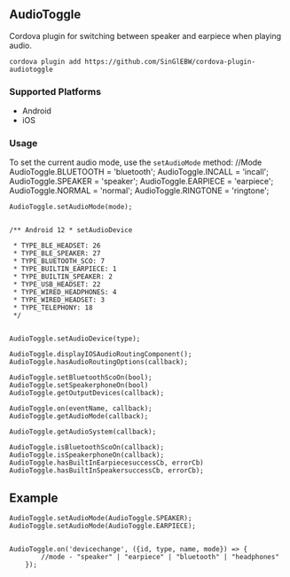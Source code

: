 ## AudioToggle

Cordova plugin for switching between speaker and earpiece when playing audio.

    cordova plugin add https://github.com/SinGlEBW/cordova-plugin-audiotoggle
    
### Supported Platforms

- Android
- iOS

### Usage

To set the current audio mode, use the `setAudioMode` method:
    //Mode
	AudioToggle.BLUETOOTH = 'bluetooth';
	AudioToggle.INCALL = 'incall';
	AudioToggle.SPEAKER = 'speaker';
	AudioToggle.EARPIECE = 'earpiece';
	AudioToggle.NORMAL = 'normal';
	AudioToggle.RINGTONE = 'ringtone';
	
	AudioToggle.setAudioMode(mode);


    /** Android 12 * setAudioDevice
    
     * TYPE_BLE_HEADSET: 26
     * TYPE_BLE_SPEAKER: 27
     * TYPE_BLUETOOTH_SCO: 7
     * TYPE_BUILTIN_EARPIECE: 1
     * TYPE_BUILTIN_SPEAKER: 2
     * TYPE_USB_HEADSET: 22
     * TYPE_WIRED_HEADPHONES: 4
     * TYPE_WIRED_HEADSET: 3
     * TYPE_TELEPHONY: 18
     */


	AudioToggle.setAudioDevice(type);
	
	AudioToggle.displayIOSAudioRoutingComponent();
	AudioToggle.hasAudioRoutingOptions(callback);

	AudioToggle.setBluetoothScoOn(bool);
	AudioToggle.setSpeakerphoneOn(bool)
	AudioToggle.getOutputDevices(callback);
	
	AudioToggle.on(eventName, callback);
	AudioToggle.getAudioMode(callback);
	
	AudioToggle.getAudioSystem(callback);
	
	AudioToggle.isBluetoothScoOn(callback);
	AudioToggle.isSpeakerphoneOn(callback);
	AudioToggle.hasBuiltInEarpiecesuccessCb, errorCb)
	AudioToggle.hasBuiltInSpeakersuccessCb, errorCb);


## Example

    AudioToggle.setAudioMode(AudioToggle.SPEAKER);
    AudioToggle.setAudioMode(AudioToggle.EARPIECE);


    AudioToggle.on('devicechange', ({id, type, name, mode}) => {
			//mode - "speaker" | "earpiece" | "bluetooth" | "headphones"
		});

